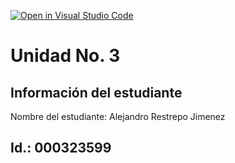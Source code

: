 [![Open in Visual Studio Code](https://classroom.github.com/assets/open-in-vscode-2e0aaae1b6195c2367325f4f02e2d04e9abb55f0b24a779b69b11b9e10269abc.svg)](https://classroom.github.com/online_ide?assignment_repo_id=18559757&assignment_repo_type=AssignmentRepo)
# Unidad No. 3
## Información del estudiante  

Nombre del estudiante: Alejandro Restrepo Jimenez

Id.: 000323599
---

